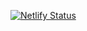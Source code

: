 [![Netlify Status](https://api.netlify.com/api/v1/badges/2f5cd8af-4061-43d4-b67b-cb4c3a6daf70/deploy-status)](https://app.netlify.com/sites/mellifluous-cendol-3cd4c4/deploys)